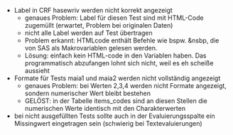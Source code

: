- Label in CRF hasewriv werden nicht korrekt angezeigt
    - genaues Problem: Label für diesen Test sind mit HTML-Code zugemüllt (erwartet, Problem bei originalen Daten)
    - nicht alle Label werden auf Test übertragen
    - Problem erkannt: HTMLcode enthält Befehle wie bspw. &nsbp, die von SAS als Makrovariablen gelesen werden.
    - Lösung: einfach kein HTML-code in den Variablen haben. Das programmatisch abzufangen lohnt sich nicht, weil es eh scheiße aussieht
- Formate für Tests  maia1 und maia2 werden nicht vollständig angezeigt
    -  genaues Problem: bei Werten 2,3,4 werden nicht Formate angezeigt, sondern numerischer Wert bleibt bestehen
    - GELÖST: in der Tabelle items_codes sind an diesen Stellen die numerischen Werte identisch mit den Charakterwerten
- bei nicht ausgefüllten Tests sollte auch in der Evaluierungsspalte ein Missingwert eingetragen sein (schwierig bei Textevaluierungen)
